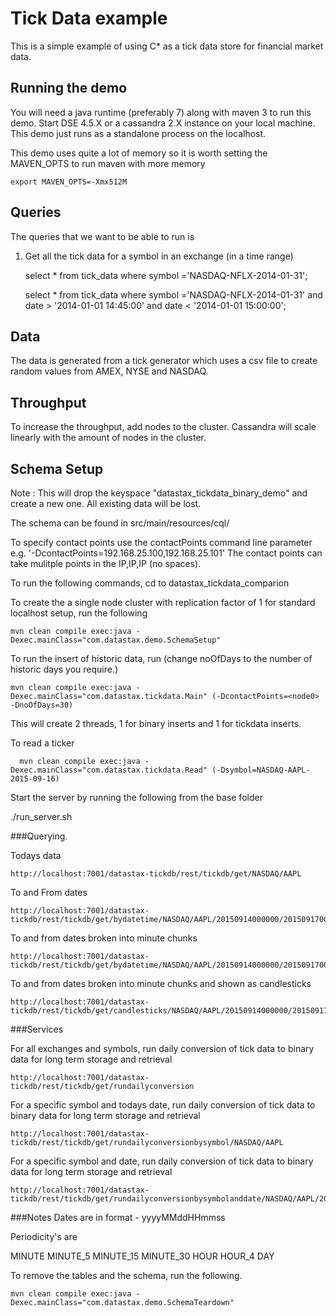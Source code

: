 Tick Data example
========================================================

This is a simple example of using C* as a tick data store for financial market data.

## Running the demo

You will need a java runtime (preferably 7) along with maven 3 to run this demo. Start DSE 4.5.X or a cassandra 2.X instance on your local machine. This demo just runs as a standalone process on the localhost.

This demo uses quite a lot of memory so it is worth setting the MAVEN_OPTS to run maven with more memory

    export MAVEN_OPTS=-Xmx512M

## Queries

The queries that we want to be able to run is

1. Get all the tick data for a symbol in an exchange (in a time range)

     select * from tick_data where symbol ='NASDAQ-NFLX-2014-01-31';

     select * from tick_data where symbol ='NASDAQ-NFLX-2014-01-31' and date > '2014-01-01 14:45:00' and date < '2014-01-01 15:00:00';

## Data

The data is generated from a tick generator which uses a csv file to create random values from AMEX, NYSE and NASDAQ.

## Throughput

To increase the throughput, add nodes to the cluster. Cassandra will scale linearly with the amount of nodes in the cluster.

## Schema Setup
Note : This will drop the keyspace "datastax_tickdata_binary_demo" and create a new one. All existing data will be lost.

The schema can be found in src/main/resources/cql/

To specify contact points use the contactPoints command line parameter e.g. '-DcontactPoints=192.168.25.100,192.168.25.101'
The contact points can take mulitple points in the IP,IP,IP (no spaces).

To run the following commands, cd to datastax_tickdata_comparion

To create the a single node cluster with replication factor of 1 for standard localhost setup, run the following

    mvn clean compile exec:java -Dexec.mainClass="com.datastax.demo.SchemaSetup"

To run the insert of historic data, run (change noOfDays to the number of historic days you require.)

    mvn clean compile exec:java -Dexec.mainClass="com.datastax.tickdata.Main" (-DcontactPoints=<node0> -DnoOfDays=30)

This will create 2 threads, 1 for binary inserts and 1 for tickdata inserts.

To read a ticker

	  mvn clean compile exec:java -Dexec.mainClass="com.datastax.tickdata.Read" (-Dsymbol=NASDAQ-AAPL-2015-09-16)


Start the server by running the following from the base folder 

  ./run_server.sh

###Querying.

Todays data

    http://localhost:7001/datastax-tickdb/rest/tickdb/get/NASDAQ/AAPL

To and From dates

    http://localhost:7001/datastax-tickdb/rest/tickdb/get/bydatetime/NASDAQ/AAPL/20150914000000/20150917000000

To and from dates broken into minute chunks

    http://localhost:7001/datastax-tickdb/rest/tickdb/get/bydatetime/NASDAQ/AAPL/20150914000000/20150917000000/MINUTE

To and from dates broken into minute chunks and shown as candlesticks

    http://localhost:7001/datastax-tickdb/rest/tickdb/get/candlesticks/NASDAQ/AAPL/20150914000000/20150917000000/MINUTE_5

###Services

For all exchanges and symbols, run daily conversion of tick data to binary data for long term storage and retrieval

    http://localhost:7001/datastax-tickdb/rest/tickdb/get/rundailyconversion

For a specific symbol and todays date, run daily conversion of tick data to binary data for long term storage and retrieval

    http://localhost:7001/datastax-tickdb/rest/tickdb/get/rundailyconversionbysymbol/NASDAQ/AAPL

For a specific symbol and date, run daily conversion of tick data to binary data for long term storage and retrieval

    http://localhost:7001/datastax-tickdb/rest/tickdb/get/rundailyconversionbysymbolanddate/NASDAQ/AAPL/20150917000000


###Notes
Dates are in format - yyyyMMddHHmmss

Periodicity's are

MINUTE
MINUTE_5
MINUTE_15
MINUTE_30
HOUR
HOUR_4
DAY

To remove the tables and the schema, run the following.

    mvn clean compile exec:java -Dexec.mainClass="com.datastax.demo.SchemaTeardown"
